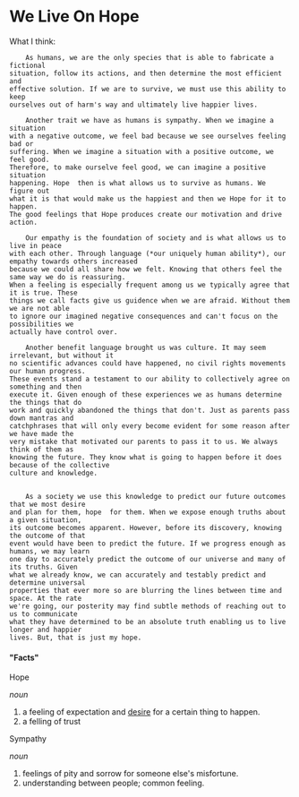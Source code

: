 We Live On Hope
===============



What I think: 
	
		As humans, we are the only species that is able to fabricate a fictional 
	situation, follow its actions, and then determine the most efficient and 
	effective solution. If we are to survive, we must use this ability to keep 
	ourselves out of harm's way and ultimately live happier lives. 

		Another trait we have as humans is sympathy. When we imagine a situation 
	with a negative outcome, we feel bad because we see ourselves feeling bad or 
	suffering. When we imagine a situation with a positive outcome, we feel good.
	Therefore, to make ourselve feel good, we can imagine a positive situation 
	happening. Hope  then is what allows us to survive as humans. We figure out
	what it is that would make us the happiest and then we Hope for it to happen.
	The good feelings that Hope produces create our motivation and drive action.
	
		Our empathy is the foundation of society and is what allows us to live in peace
	with each other. Through language (*our uniquely human ability*), our empathy towards others increased
	because we could all share how we felt. Knowing that others feel the same way we do is reassuring.
	When a feeling is especially frequent among us we typically agree that it is true. These 
	things we call facts give us guidence when we are afraid. Without them we are not able 
	to ignore our imagined negative consequences and can't focus on the possibilities we 
	actually have control over. 

		Another benefit language brought us was culture. It may seem irrelevant, but without it 
	no scientific advances could have happened, no civil rights movements our human progress.
	These events stand a testament to our ability to collectively agree on something and then 
	execute it. Given enough of these experiences we as humans determine the things that do 
	work and quickly abandoned the things that don't. Just as parents pass down mantras and 
	catchphrases that will only every become evident for some reason after we have made the 
	very mistake that motivated our parents to pass it to us. We always think of them as 
	knowing the future. They know what is going to happen before it does because of the collective
	culture and knowledge. 


		As a society we use this knowledge to predict our future outcomes that we most desire
	and plan for them, hope  for them. When we expose enough truths about a given situation,
	its outcome becomes apparent. However, before its discovery, knowing the outcome of that 
	event would have been to predict the future. If we progress enough as humans, we may learn
	one day to accurately predict the outcome of our universe and many of its truths. Given 
	what we already know, we can accurately and testably predict and determine universal 
	properties that ever more so are blurring the lines between time and space. At the rate 
	we're going, our posterity may find subtle methods of reaching out to us to communicate
	what they have determined to be an absolute truth enabling us to live longer and happier
	lives. But, that is just my hope. 


#### "Facts" ####

Hope

*noun*
 1. a feeling of expectation and [desire](https://www.google.com/webhp?sourceid=chrome-instant&ion=1&espv=2&ie=UTF-8#q=define:+desire) for a certain thing to happen.
 2. a felling of trust

Sympathy

*noun*
 1. feelings of pity and sorrow for someone else's misfortune.
 2. understanding between people; common feeling.